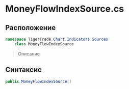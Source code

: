 
# MoneyFlowIndexSource.cs
## Расположение
```csharp
namespace TigerTrade.Chart.Indicators.Sources  
    class MoneyFlowIndexSource
```

> Описание

## Синтаксис
```csharp
public MoneyFlowIndexSource()
```
